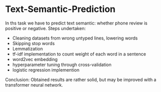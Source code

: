 # Text-Semantic-Prediction
In ths task we have to predict text semantic: whether phone review is positive or negative. 
Steps undertaken:
* Cleaning datasets from wrong untyped lines, lowering words
* Skipping stop words
* Lemmatization
* tf-idf implementation to count weight of each word in a sentence
* word2vec embedding
* hyperparameter tuning through cross-validation
* logistic regression implemention

Conclusion: Obtained results are rather solid, but may be improved with a transformer neural network.
